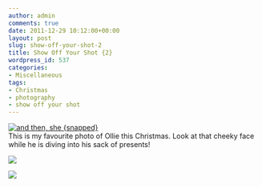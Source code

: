 ```yaml
---
author: admin
comments: true
date: 2011-12-29 10:12:00+00:00
layout: post
slug: show-off-your-shot-2
title: Show Off Your Shot {2}
wordpress_id: 537
categories:
- Miscellaneous
tags:
- Christmas
- photography
- show off your shot
---
```


[![and then, she {snapped}](http://i77.photobucket.com/albums/j52/drexgal/and%20then%20she%20snapped/showoffbutton.jpg)](http://andthen-shesnapped.com/)  
This is my favourite photo of Ollie this Christmas.  Look at that cheeky face while he is diving into his sack of presents!  


[![](http://farm8.staticflickr.com/7033/6593216719_bea9c1631d_b.jpg)](http://farm8.staticflickr.com/7033/6593216719_bea9c1631d_b.jpg)

![](https://blogger.googleusercontent.com/tracker/251139911615938991-3200814691915686120?l=www.outmumbered.com)
